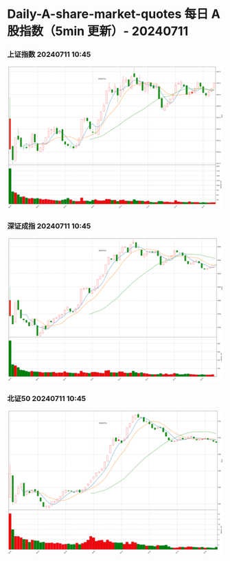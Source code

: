 
# Daily-A-share-market-quotes 每日 A 股指数（5min 更新）- 20240711

### 上证指数 20240711 10:45
![](./fig/2024/7/20240711-sh000001.png)

### 深证成指 20240711 10:45
![](./fig/2024/7/20240711-sz399001.png)

### 北证50 20240711 10:45
![](./fig/2024/7/20240711-bj899050.png)
